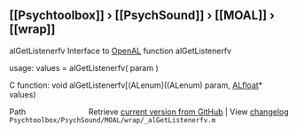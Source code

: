 ## [[Psychtoolbox]] &#8250; [[PsychSound]] &#8250; [[MOAL]] &#8250; [[wrap]]

alGetListenerfv  Interface to [OpenAL](OpenAL) function alGetListenerfv  
  
usage:  values = alGetListenerfv( param )  
  
C function:  void alGetListenerfv[(ALenum]((ALenum) param, [ALfloat](ALfloat)\* values)  




<div class="code_header" style="text-align:right;">
  <span style="float:left;">Path&nbsp;&nbsp;</span> <span class="counter">Retrieve <a href=
  "https://raw.github.com/Psychtoolbox-3/Psychtoolbox-3/beta/Psychtoolbox/PsychSound/MOAL/wrap/_alGetListenerfv.m">current version from GitHub</a> | View <a href=
  "https://github.com/Psychtoolbox-3/Psychtoolbox-3/commits/beta/Psychtoolbox/PsychSound/MOAL/wrap/_alGetListenerfv.m">changelog</a></span>
</div>
<div class="code">
  <code>Psychtoolbox/PsychSound/MOAL/wrap/_alGetListenerfv.m</code>
</div>


